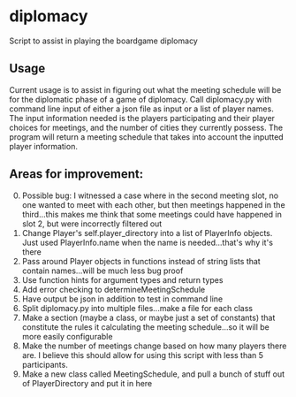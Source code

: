 # diplomacy
Script to assist in playing the boardgame diplomacy

## Usage
Current usage is to assist in figuring out what the meeting schedule will be for
the diplomatic phase of a game of diplomacy. Call diplomacy.py with command line
input of either a json file as input or a list of player names. The input
information needed is the players participating and their player choices for
meetings, and the number of cities they currently possess. The program will
return a meeting schedule that takes into account the inputted player information.

## Areas for improvement:
0. Possible bug: I witnessed a case where in the second meeting slot, no one
wanted to meet with each other, but then meetings happened in the third...this
makes me think that some meetings could have happened in slot 2, but were
incorrectly filtered out
1. Change Player's self.player_directory into a list of PlayerInfo objects. Just
used PlayerInfo.name when the name is needed...that's why it's there
2. Pass around Player objects in functions instead of string lists that contain names...will be much less bug proof
3. Use function hints for argument types and return types
4. Add error checking to determineMeetingSchedule
5. Have output be json in addition to test in command line
6. Split diplomacy.py into multiple files...make a file for each class
7. Make a section (maybe a class, or maybe just a set of constants) that constitute
the rules it calculating the meeting schedule...so it will be more easily configurable
8. Make the number of meetings change based on how many players there are. I
believe this should allow for using this script with less than 5 participants.
9. Make a new class called MeetingSchedule, and  pull a bunch of stuff out of PlayerDirectory and put it in here
